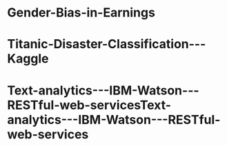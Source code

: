 # Gender-Bias-in-Earnings
# Titanic-Disaster-Classification---Kaggle
# Text-analytics---IBM-Watson---RESTful-web-servicesText-analytics---IBM-Watson---RESTful-web-services
